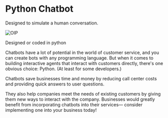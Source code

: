 # Python Chatbot
 Designed to simulate a human conversation. 
 
 
 ![OIP](https://user-images.githubusercontent.com/12202351/186882937-284e8aff-4264-4012-b4f2-8a947831d8af.png)

 Designed or coded in python
 
Chatbots have a lot of potential in the world of customer service, and you can create bots with any programming language. But when it comes to building interactive agents that interact with customers directly, there's one obvious choice: Python. (At least for some developers.)

Chatbots save businesses time and money by reducing call center costs and providing quick answers to user questions. 

They also help companies meet the needs of existing customers by giving them new ways to interact with the company. Businesses would greatly benefit from incorporating chatbots into their services— consider implementing one into your business today! 
